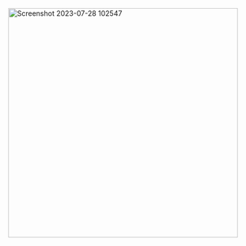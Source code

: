 <img width="464" alt="Screenshot 2023-07-28 102547" src="https://github.com/jagankumarpatra/ShopSage/assets/94950001/271c0109-eb0b-4bc3-b2dc-79ed808cb4bf">
